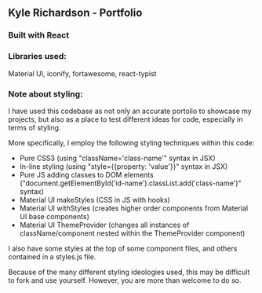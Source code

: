 ## Kyle Richardson - Portfolio

### Built with React

### Libraries used:

Material UI, iconify, fortawesome, react-typist

### Note about styling: 

I have used this codebase as not only an accurate portolio to showcase my projects, but also as a place to test different ideas for code, especially in terms of styling.

More specifically, I employ the following styling techniques within this code:

- Pure CSS3 (using "className='class-name'" syntax in JSX) 
- In-line styling (using "style={{property: 'value'}}" syntax in JSX)
- Pure JS adding classes to DOM elements ("document.getElementById('id-name').classList.add('class-name')" syntax)
- Material UI makeStyles (CSS in JS with hooks)
- Material UI withStyles (creates higher order components from Material UI base components)
- Material UI ThemeProvider (changes all instances of className/component nested within the ThemeProvider component)

I also have some styles at the top of some component files, and others contained in a styles.js file.

Because of the many different styling ideologies used, this may be difficult to fork and use yourself.  However, you are more than welcome to do so.
